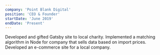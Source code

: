 ```yaml
---
company: 'Point Blank Digital'
position: 'CEO & Founder'
startDate: 'June 2019'
endDate: 'Present'
---
```


Developed and gifted Gatsby site to local charity. Implemented a matching algorithm in Node for company that sells data based on import prices. Developed an e-commerce site for a local company.
